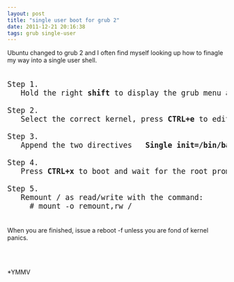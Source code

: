 ```yaml
---
layout: post
title: "single user boot for grub 2"
date: 2011-12-21 20:16:38
tags: grub single-user
---
```


<p>
Ubuntu changed to grub 2 and I often find myself looking up how to finagle my way into a single user shell.

<pre style="font-size: 17px">

Step 1.
   Hold the right <b>shift</b> to display the grub menu at boot time.

Step 2.
   Select the correct kernel, press <b>CTRL+e</b> to edit the boot command.

Step 3.
   Append the two directives  <b> Single init=/bin/bash </b>

Step 4.
   Press <b>CTRL+x</b> to boot and wait for the root prompt.

Step 5.
   Remount / as read/write with the command:
     # mount -o remount,rw /

</pre>

</p>

<p>

When you are finished, issue a <span class="mono">reboot -f</span> unless you are fond of kernel panics.

<br />
<br />

*YMMV

</p>
